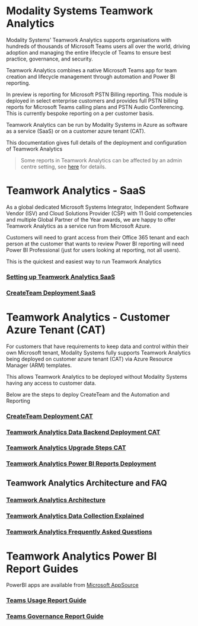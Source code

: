 # Modality Systems Teamwork Analytics

Modality Systems’ Teamwork Analytics supports organisations with hundreds of thousands of Microsoft Teams users all over the world, driving adoption and managing the entire lifecycle of Teams to ensure best practice, governance, and security.

Teamwork Analytics combines a native Microsoft Teams app for team creation and lifecycle management through automation and Power BI reporting.

In preview is reporting for Microsoft PSTN Billing reporting. This module is deployed in select enterprise customers and provides full PSTN billing reports for Microsoft Teams calling plans and PSTN Audio Conferencing. This is currently bespoke reporting on a per customer basis.

Teamwork Analytics can be run by Modality Systems in Azure as software as a service (SaaS) or on a customer azure tenant (CAT).

This documentation gives full details of the deployment and configuration of Teamwork Analytics

> Some reports in Teamwork Analytics can be affected by an admin centre setting, see [here](TWA-FAQ.md#is-teamwork-analytics-effected-by-the-hide-user-details-in-reports-setting) for details.

# Teamwork Analytics - SaaS

As a global dedicated Microsoft Systems Integrator, Independent Software Vendor (ISV) and Cloud Solutions Provider (CSP) with 11 Gold competencies and multiple Global Partner of the Year awards, we are happy to offer Teamwork Analytics as a service run from Microsoft Azure.

Customers will need to grant access from their Office 365 tenant and each person at the customer that wants to review Power BI reporting will need Power BI Professional (just for users looking at reporting, not all users).

This is the quickest and easiest way to run Teamwork Analytics

### [Setting up Teamwork Analytics SaaS](https://docs.modalitysystems.com/twa/SaaS/)

###  [CreateTeam Deployment SaaS](https://docs.modalitysystems.com/CreateTeam/deployteamsapp.html)



# Teamwork Analytics -  Customer Azure Tenant (CAT)

For customers that have requirements to keep data and control within their own Microsoft tenant, Modality Systems fully supports Teamwork Analytics being deployed on customer azure tenant (CAT) via Azure Resource Manager (ARM) templates.

This allows Teamwork Analytics to be deployed without Modality Systems having any access to customer data.

Below are the steps to deploy CreateTeam and the Automation and Reporting

###  [CreateTeam Deployment CAT](https://docs.modalitysystems.com/CreateTeam/)

### [Teamwork Analytics Data Backend Deployment CAT](https://docs.modalitysystems.com/twa/TeamworkAnalyticsDataCollectorDeployment.html)

### [Teamwork Analytics Upgrade Steps CAT](https://docs.modalitysystems.com/twa/UpgradingTeamworkAnalytics.html)

### [Teamwork Analytics Power BI Reports Deployment](https://docs.modalitysystems.com/twa/PowerBIAppsAdminInstallGuide.html)





## **Teamwork Analytics Architecture and FAQ**

###  [Teamwork Analytics Architecture](https://docs.modalitysystems.com/twa/TWA-Architecture-Overview.html)

### [Teamwork Analytics Data Collection Explained](https://docs.modalitysystems.com/twa/TeamworkAnalyticsDataCollectionExplained.html)

### [Teamwork Analytics Frequently Asked Questions](https://docs.modalitysystems.com/twa/TWA-FAQ.html)



# Teamwork Analytics Power BI Report Guides

PowerBI apps are available from [Microsoft AppSource](https://appsource.microsoft.com/en-us/marketplace/apps?search=Modality%20Systems&page=1)

###  [Teams Usage Report Guide](https://docs.modalitysystems.com/twa/Reports/TeamsUsage/TeamsUsageGuidance.html)

###  [Teams Governance Report Guide](https://docs.modalitysystems.com/twa/Reports/TeamsGovernanceandSecurity/OperationsGovernanceandCompliance.html)


